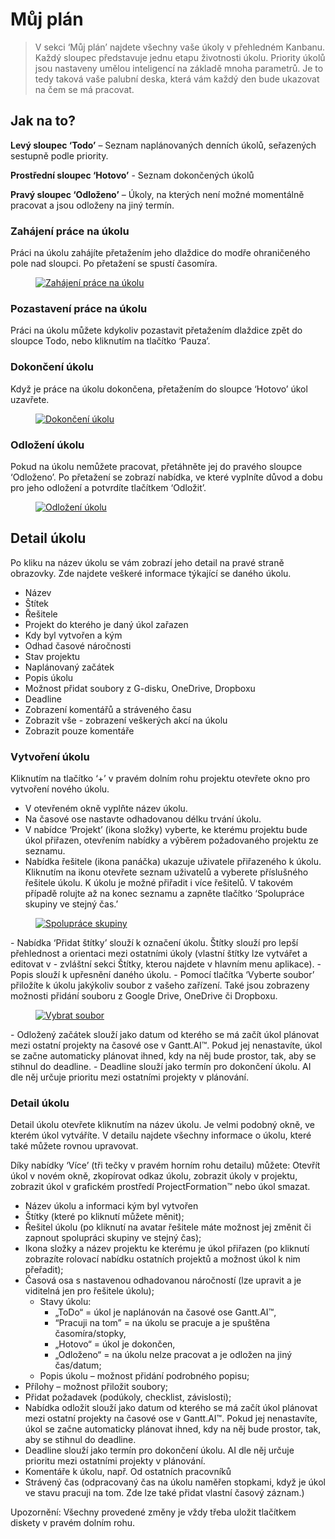 # Můj plán

> V sekci ‘Můj plán’ najdete všechny vaše úkoly v přehledném Kanbanu. Každý sloupec představuje jednu etapu životnosti úkolu. Priority úkolů jsou nastaveny umělou inteligencí na základě mnoha parametrů. Je to tedy taková vaše palubní deska, která vám každý den bude ukazovat na čem se má pracovat.

## Jak na to?

**Levý sloupec ‘Todo’** – Seznam naplánovaných denních úkolů, seřazených sestupně podle priority.

**Prostřední sloupec ‘Hotovo’** - Seznam dokončených úkolů

**Pravý sloupec ‘Odloženo’** – Úkoly, na kterých není možné momentálně pracovat a jsou odloženy na jiný termín.

### Zahájení práce na úkolu

Práci na úkolu zahájíte přetažením jeho dlaždice do modře ohraničeného pole nad sloupci. Po přetažení se spustí časomíra.

<figure>
	<a href="../../assets/images/muj-plan/zahajeni-prace.PNG" title="Zahájení práce na úkolu">
		<img src="../../assets/images/muj-plan/zahajeni-prace.PNG" alt="Zahájení práce na úkolu" />
	</a>
</figure>

### Pozastavení práce na úkolu

Práci na úkolu můžete kdykoliv pozastavit přetažením dlaždice zpět do sloupce Todo, nebo kliknutím na tlačítko ‘Pauza’.

### Dokončení úkolu

Když je práce na úkolu dokončena, přetažením do sloupce ‘Hotovo’ úkol uzavřete.

<figure>
	<a href="../../assets/images/muj-plan/dokonceni-ukolu.PNG" title="Dokončení úkolu">
		<img src="../../assets/images/muj-plan/dokonceni-ukolu.PNG" alt="Dokončení úkolu" />
	</a>
</figure>

### Odložení úkolu

Pokud na úkolu nemůžete pracovat, přetáhněte jej do pravého sloupce ‘Odloženo’. Po přetažení se zobrazí nabídka, ve které vyplníte důvod a dobu pro jeho odložení a potvrdíte tlačítkem ‘Odložit’.

<figure>
	<a href="../../assets/images/muj-plan/odlozeni-ukolu.PNG" title="Odložení úkolu">
		<img src="../../assets/images/muj-plan/odlozeni-ukolu.PNG" alt="Odložení úkolu" />
	</a>
</figure>

## Detail úkolu

Po kliku na název úkolu se vám zobrazí jeho detail na pravé straně obrazovky. Zde najdete veškeré informace týkající se daného úkolu.

- Název
- Štítek
- Řešitele
- Projekt do kterého je daný úkol zařazen
- Kdy byl vytvořen a kým
- Odhad časové náročnosti
- Stav projektu
- Naplánovaný začátek
- Popis úkolu
- Možnost přidat soubory z G-disku, OneDrive, Dropboxu
- Deadline
- Zobrazení komentářů a stráveného času
- Zobrazit vše - zobrazení veškerých akcí na úkolu
- Zobrazit pouze komentáře

### Vytvoření úkolu

Kliknutím na tlačítko ‘+’ v pravém dolním rohu projektu otevřete okno pro vytvoření nového úkolu.

- V otevřeném okně vyplňte název úkolu.
- Na časové ose nastavte odhadovanou délku trvání úkolu.
- V nabídce ‘Projekt’ (ikona složky) vyberte, ke kterému projektu bude úkol přiřazen, otevřením nabídky a výběrem požadovaného projektu ze seznamu.
- Nabídka řešitele (ikona panáčka) ukazuje uživatele přiřazeného k úkolu. Kliknutím na ikonu otevřete seznam uživatelů a vyberete příslušného řešitele úkolu. K úkolu je možné přiřadit i více řešitelů. V takovém případě rolujte až na konec seznamu a zapněte tlačítko ‘Spolupráce skupiny ve stejný čas.’
<figure>
	<a href="../../assets/images/muj-plan/spoluprace-skupiny.PNG" title="Spolupráce skupiny">
		<img src="../../assets/images/muj-plan/spoluprace-skupiny.PNG" alt="Spolupráce skupiny" />
	</a>
</figure>
- Nabídka ‘Přidat štítky’ slouží k označení úkolu. Štítky slouží pro lepší přehlednost a orientaci mezi ostatními úkoly (vlastní štítky lze vytvářet a editovat v - zvláštní sekci Štítky, kterou najdete v hlavním menu aplikace).
- Popis slouží k upřesnění daného úkolu.
- Pomocí tlačítka ‘Vyberte soubor’ přiložíte k úkolu jakýkoliv soubor z vašeho zařízení. Také jsou zobrazeny možnosti přidání souboru z Google Drive, OneDrive či Dropboxu.
<figure>
	<a href="../../assets/images/muj-plan/vybrat-soubor.PNG" title="Vybrat soubor">
		<img src="../../assets/images/muj-plan/vybrat-soubor.PNG" alt="Vybrat soubor" />
	</a>
</figure>
- Odložený začátek slouží jako datum od kterého se má začít úkol plánovat mezi ostatní projekty na časové ose v Gantt.AI™. Pokud jej nenastavíte, úkol se začne automaticky plánovat ihned, kdy na něj bude prostor, tak, aby se stihnul do deadline.
- Deadline slouží jako termín pro dokončení úkolu. AI dle něj určuje prioritu mezi ostatními projekty v plánování.

### Detail úkolu

Detail úkolu otevřete kliknutím na název úkolu. Je velmi podobný okně, ve kterém úkol vytváříte. V detailu najdete všechny informace o úkolu, které také můžete rovnou upravovat.

Díky nabídky ‘Více’ (tři tečky v pravém horním rohu detailu) můžete: Otevřít úkol v novém okně, zkopírovat odkaz úkolu, zobrazit úkoly v projektu, zobrazit úkol v grafickém prostředí ProjectFormation™ nebo úkol smazat.

- Název úkolu a informaci kým byl vytvořen
- Štítky (které po kliknutí můžete měnit);
- Řešitel úkolu (po kliknutí na avatar řešitele máte možnost jej změnit či zapnout spolupráci skupiny ve stejný čas);
- Ikona složky a název projektu ke kterému je úkol přiřazen (po kliknutí zobrazíte rolovací nabídku ostatních projektů a možnost úkol k nim přeřadit);
- Časová osa s nastavenou odhadovanou náročností (lze upravit a je viditelná jen pro řešitele úkolu);
  - Stavy úkolu:
    - „ToDo“ = úkol je naplánován na časové ose Gantt.AI™,
    * “Pracuji na tom” = na úkolu se pracuje a je spuštěna časomíra/stopky,
    - „Hotovo“ = úkol je dokončen,
    * „Odloženo“ = na úkolu nelze pracovat a je odložen na jiný čas/datum;
  - Popis úkolu – možnost přidání podrobného popisu;
- Přílohy – možnost přiložit soubory;
- Přidat požadavek (podúkoly, checklist, závislosti);
- Nabídka odložit slouží jako datum od kterého se má začít úkol plánovat mezi ostatní projekty na časové ose v Gantt.AI™. Pokud jej nenastavíte, úkol se začne automaticky plánovat ihned, kdy na něj bude prostor, tak, aby se stihnul do deadline.
- Deadline slouží jako termín pro dokončení úkolu. AI dle něj určuje prioritu mezi ostatními projekty v plánování.
- Komentáře k úkolu, např. Od ostatních pracovníků
- Strávený čas (odpracovaný čas na úkolu naměřen stopkami, když je úkol ve stavu pracuji na tom. Zde lze také přidat vlastní časový záznam.)

Upozornění: Všechny provedené změny je vždy třeba uložit tlačítkem diskety v pravém dolním rohu.
